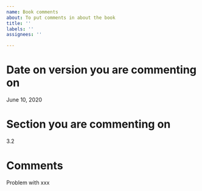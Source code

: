 ```yaml
---
name: Book comments
about: To put comments in about the book
title: ''
labels: ''
assignees: ''

---
```


# Date on version you are commenting on
June 10, 2020

# Section you are commenting on
3.2

# Comments
Problem with xxx
